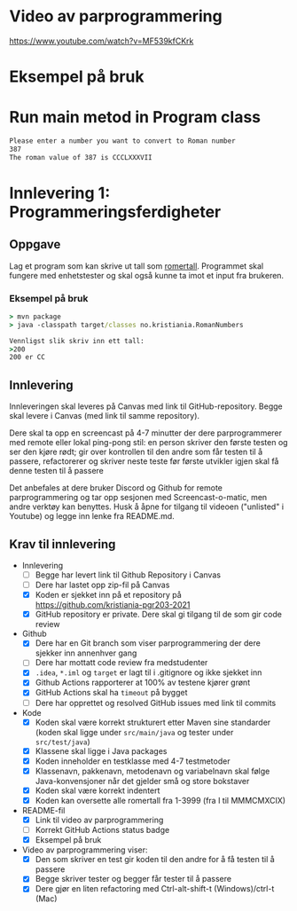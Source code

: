 # Video av parprogrammering

https://www.youtube.com/watch?v=MF539kfCKrk




# Eksempel på bruk
# Run main metod in Program class

```cmd
Please enter a number you want to convert to Roman number
387
The roman value of 387 is CCCLXXXVII

```


# Innlevering 1: Programmeringsferdigheter

## Oppgave

Lag et program som kan skrive ut tall som [romertall](https://no.wikipedia.org/wiki/Romertall). Programmet skal fungere med enhetstester og skal også kunne ta imot et input fra brukeren.

### Eksempel på bruk

```cmd
> mvn package
> java -classpath target/classes no.kristiania.RomanNumbers

Vennligst slik skriv inn ett tall:
>200
200 er CC
```

## Innlevering

Innleveringen skal leveres på Canvas med link til GitHub-repository. Begge skal levere i Canvas (med link til samme repository).

Dere skal ta opp en screencast på 4-7 minutter der dere parprogrammerer med remote eller lokal ping-pong stil: en person skriver den første testen og ser den kjøre rødt; gir over kontrollen til den andre som får testen til å passere, refactorerer og skriver neste teste før første utvikler igjen skal få denne testen til å passere

Det anbefales at dere bruker Discord og Github for remote parprogrammering og tar opp sesjonen med Screencast-o-matic, men andre verktøy kan benyttes. Husk å åpne for tilgang til videoen ("unlisted" i Youtube) og legge inn lenke fra README.md.

<link til video av parprogrammering>

## Krav til innlevering

* Innlevering
  * [ ] Begge har levert link til Github Repository i Canvas
  * [ ] Dere har lastet opp zip-fil på Canvas
  * [x] Koden er sjekket inn på et repository på https://github.com/kristiania-pgr203-2021
  * [x] GitHub repository er private. Dere skal gi tilgang til de som gir code review
* Github
  * [x] Dere har en Git branch som viser parprogrammering der dere sjekker inn annenhver gang
  * [ ] Dere har mottatt code review fra medstudenter
  * [x] `.idea`, `*.iml` og `target` er lagt til i .gitignore og ikke sjekket inn
  * [x] Github Actions rapporterer at 100% av testene kjører grønt
  * [x] GitHub Actions skal ha `timeout` på bygget
  * [ ] Dere har opprettet og resolved GitHub issues med link til commits
* Kode
  * [x] Koden skal være korrekt strukturert etter Maven sine standarder (koden skal ligge under `src/main/java` og tester under `src/test/java`)
  * [x] Klassene skal ligge i Java packages
  * [x] Koden inneholder en testklasse med 4-7 testmetoder
  * [x] Klassenavn, pakkenavn, metodenavn og variabelnavn skal følge Java-konvensjoner når det gjelder små og store bokstaver
  * [x] Koden skal være korrekt indentert
  * [x] Koden kan oversette alle romertall fra 1-3999 (fra I til MMMCMXCIX)
* README-fil
  * [x] Link til video av parprogrammering
  * [ ] Korrekt GitHub Actions status badge
  * [x] Eksempel på bruk
* Video av parprogrammering viser:
  * [x] Den som skriver en test gir koden til den andre for å få testen til å passere
  * [x] Begge skriver tester og begger får tester til å passere
  * [x] Dere gjør en liten refactoring med Ctrl-alt-shift-t (Windows)/ctrl-t (Mac)
